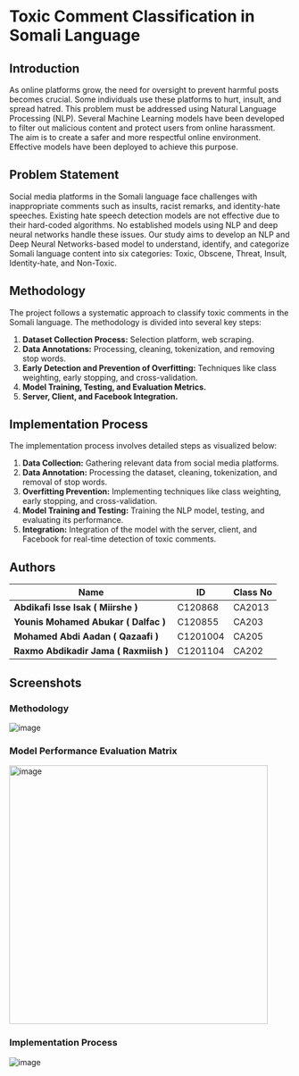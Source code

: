 # Toxic Comment Classification in Somali Language

## Introduction

As online platforms grow, the need for oversight to prevent harmful posts becomes crucial. Some individuals use these platforms to hurt, insult, and spread hatred. This problem must be addressed using Natural Language Processing (NLP). Several Machine Learning models have been developed to filter out malicious content and protect users from online harassment. The aim is to create a safer and more respectful online environment. Effective models have been deployed to achieve this purpose.

## Problem Statement

Social media platforms in the Somali language face challenges with inappropriate comments such as insults, racist remarks, and identity-hate speeches. Existing hate speech detection models are not effective due to their hard-coded algorithms. No established models using NLP and deep neural networks handle these issues. Our study aims to develop an NLP and Deep Neural Networks-based model to understand, identify, and categorize Somali language content into six categories: Toxic, Obscene, Threat, Insult, Identity-hate, and Non-Toxic.

## Methodology

The project follows a systematic approach to classify toxic comments in the Somali language. The methodology is divided into several key steps:

1. **Dataset Collection Process:** Selection platform, web scraping.
2. **Data Annotations:** Processing, cleaning, tokenization, and removing stop words.
3. **Early Detection and Prevention of Overfitting:** Techniques like class weighting, early stopping, and cross-validation.
4. **Model Training, Testing, and Evaluation Metrics.**
5. **Server, Client, and Facebook Integration.**

## Implementation Process

The implementation process involves detailed steps as visualized below:

1. **Data Collection:** Gathering relevant data from social media platforms.
2. **Data Annotation:** Processing the dataset, cleaning, tokenization, and removal of stop words.
3. **Overfitting Prevention:** Implementing techniques like class weighting, early stopping, and cross-validation.
4. **Model Training and Testing:** Training the NLP model, testing, and evaluating its performance.
5. **Integration:** Integration of the model with the server, client, and Facebook for real-time detection of toxic comments.

## Authors

| Name                    | ID        | Class No |
|-------------------------|-----------|----------|
| **Abdikafi Isse Isak ( Miirshe )**   | C120868   | CA2013   |
| **Younis Mohamed Abukar ( Dalfac )**| C120855   | CA203    |
| **Mohamed Abdi Aadan ( Qazaafi )**   | C1201004  | CA205    |
| **Raxmo Abdikadir Jama ( Raxmiish )** | C1201104  | CA202    |

## Screenshots

### Methodology
![image](https://github.com/user-attachments/assets/95f78dfe-f1a2-42e2-9041-29a8afb6e9cb)

### Model Performance Evaluation Matrix
<img width="463" alt="image" src="https://github.com/user-attachments/assets/f64d6cb1-2497-43f1-9d80-cdd56a297e9c">


### Implementation Process
![image](https://github.com/user-attachments/assets/32c1b03a-4b6d-40ea-a9a8-2950e34c8dc1)

